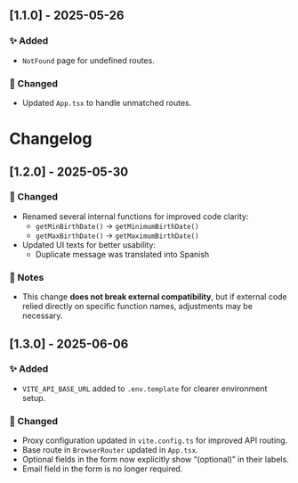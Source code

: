## [1.1.0] - 2025-05-26

### ✨ Added

- `NotFound` page for undefined routes.

### 🔧 Changed

- Updated `App.tsx` to handle unmatched routes.

# Changelog

## [1.2.0] - 2025-05-30

### 🔧 Changed

- Renamed several internal functions for improved code clarity:
  - `getMinBirthDate()` → `getMinimumBirthDate()`
  - `getMaxBirthDate()` → `getMaximumBirthDate()`
- Updated UI texts for better usability:
  - Duplicate message was translated into Spanish

### 📝 Notes

- This change **does not break external compatibility**, but if external code relied directly on specific function names, adjustments may be necessary.

## [1.3.0] - 2025-06-06

### ✨ Added

- `VITE_API_BASE_URL` added to `.env.template` for clearer environment setup.

### 🔧 Changed

- Proxy configuration updated in `vite.config.ts` for improved API routing.
- Base route in `BrowserRouter` updated in `App.tsx`.
- Optional fields in the form now explicitly show “(optional)” in their labels.
- Email field in the form is no longer required.
